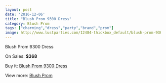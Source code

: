 ```yaml
---
layout: post
date: '2016-12-06'
title: "Blush Prom 9300 Dress"
category: Blush Prom
tags: ["charming","dress","party","brand","prom"]
image: http://www.lustparties.com/12484-thickbox_default/blush-prom-9300-dress.jpg
---
```

Blush Prom 9300 Dress

On Sales: **$368**
<a href="https://www.lustparties.com/en/blush-prom/4652-blush-prom-9300-dress.html"><amp-img layout="responsive" width="600" height="600" src="//www.lustparties.com/12484-thickbox_default/blush-prom-9300-dress.jpg" alt="Blush Prom 9300 Dress 0" /></a>

Buy it: [Blush Prom 9300 Dress](https://www.lustparties.com/en/blush-prom/4652-blush-prom-9300-dress.html "Blush Prom 9300 Dress")

View more: [Blush Prom](https://www.lustparties.com/en/25-blush-prom "Blush Prom")
